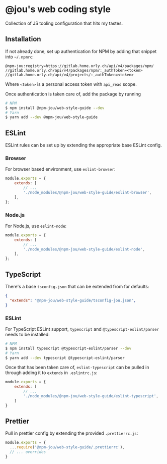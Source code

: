 # @jou's web coding style

Collection of JS tooling configuration that hits my tastes.

## Installation

If not already done, set up authentication for NPM by adding that snippet into `~/.npmrc`:

```
@npm-jou:registry=https://gitlab.home.orly.ch/api/v4/packages/npm/
//gitlab.home.orly.ch/api/v4/packages/npm/:_authToken=<token>
//gitlab.home.orly.ch/api/v4/projects/:_authToken=<token>
```

Where `<token>` is a personal access token with `api_read` scope.

Once authentication is taken care of, add the package by running

```bash
# NPM
$ npm install @npm-jou/web-style-guide --dev
# Yarn
$ yarn add --dev @npm-jou/web-style-guide
```

## ESLint

ESLint rules can be set up by extending the appropriate base ESLint config.

### Browser

For browser based environment, use `eslint-browser`:

```js
module.exports = {
    extends: [
        // ...
        './node_modules/@npm-jou/web-style-guide/eslint-browser',
    ],
};
```

### Node.js

For Node.js, use `eslint-node`:

```js
module.exports = {
    extends: [
        // ...
        './node_modules/@npm-jou/web-style-guide/eslint-node',
    ],
};
```

## TypeScript

There's a base `tsconfig.json` that can be extended from for defaults:

```json
{
  "extends": "@npm-jou/web-style-guide/tsconfig-jou.json",
}
```

### ESLint

For TypeScript ESLint support, `typescript` and `@typescript-eslint/parser` needs to be installed:

```bash
# NPM
$ npm install typescript @typescript-eslint/parser --dev
# Yarn
$ yarn add --dev typescript @typescript-eslint/parser
```

Once that has been taken care of, `eslint-typescript` can be pulled in through adding it to `extends` in `.eslintrc.js`:

```js
module.exports = {
    extends: [
        // ...
        './node_modules/@npm-jou/web-style-guide/eslint-typescript',
    ]
}
```

## Prettier

Pull in prettier config by extending the provided `.prettierrc.js`:

```js
module.exports = {
  ...require('@npm-jou/web-style-guide/.prettierrc'),
  // ... overrides
}
```
